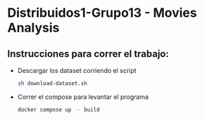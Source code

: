 # Distribuidos1-Grupo13 - Movies Analysis

## Instrucciones para correr el trabajo:

- Descargar los dataset corriendo el script
  ```bash
  sh download-dataset.sh
  ```
- Correr el compose para levantar el programa
  ```bash
  docker compose up -- build
  ```
